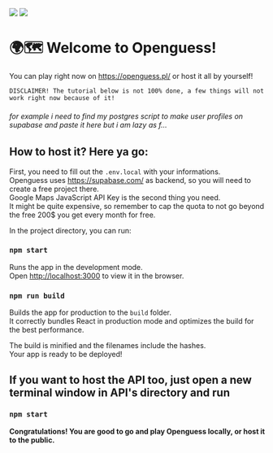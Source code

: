 
![](https://i.imgur.com/Y4AhwQ8.png)
![](https://i.imgur.com/5yDCXYO.png)
# 🌍🗺 Welcome to Openguess!
You can play right now on https://openguess.pl/ or host it all by yourself!

`DISCLAIMER! The tutorial below is not 100% done, a few things will not work right now because of it!`
###### for example i need to find my postgres script to make user profiles on supabase and paste it here but i am lazy as f...

## How to host it? Here ya go:

First, you need to fill out the `.env.local` with your informations.\
Openguess uses https://supabase.com/ as backend, so you will need to create a free project there.\
Google Maps JavaScript API Key is the second thing you need.\
It might be quite expensive, so remember to cap the quota to not go beyond the free 200$ you get every month for free.

In the project directory, you can run:

### `npm start`

Runs the app in the development mode.\
Open [http://localhost:3000](http://localhost:3000) to view it in the browser.

### `npm run build`

Builds the app for production to the `build` folder.\
It correctly bundles React in production mode and optimizes the build for the best performance.

The build is minified and the filenames include the hashes.\
Your app is ready to be deployed!

## If you want to host the API too, just open a new terminal window in API's directory and run
### `npm start`

**Congratulations! You are good to go and play Openguess locally, or host it to the public.**
